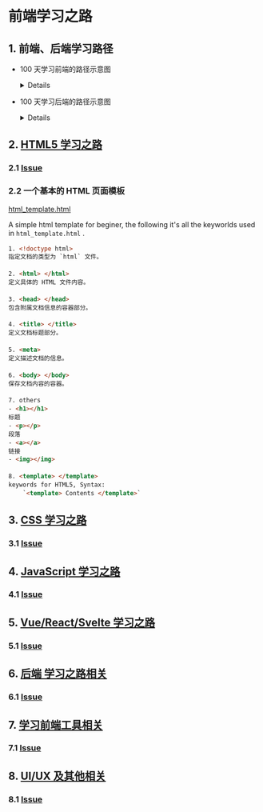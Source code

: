 # 前端学习之路

## 1. 前端、后端学习路径

- 100 天学习前端的路径示意图
  <details>
    <img src="https://raw.githubusercontent.com/apanshi/pics_center/master/tech/front-end.png" width="692" height="485" align=center> </img>
  </details>

- 100 天学习后端的路径示意图
  <details>
    <img src="https://raw.githubusercontent.com/apanshi/pics_center/master/tech/front-backend.png" width="692" height="582" align=center> </img>
  </details>

## 2. [HTML5 学习之路](/docs/html5.md)

### 2.1 [Issue](https://github.com/roadToFront-end/front-end_base/issues/1)

### 2.2 一个基本的 HTML 页面模板

[html_template.html](https://raw.githubusercontent.com/roadToFront-end/front-end_base/master/html_template.html)

A simple html template for beginer, the following it's all the keyworlds used in `html_template.html` .

```html
1. <!doctype html>
指定文档的类型为 `html` 文件。

2. <html> </html>
定义具体的 HTML 文件内容。

3. <head> </head>
包含附属文档信息的容器部分。

4. <title> </title>
定义文档标题部分。

5. <meta>
定义描述文档的信息。

6. <body> </body>
保存文档内容的容器。

7. others
- <h1></h1>
标题
- <p></p>
段落
- <a></a>
链接
- <img></img>

8. <template> </template>
keywords for HTML5, Syntax:
    `<template> Contents </template>`

```

## 3. [CSS 学习之路](/docs/css.md)

### 3.1 [Issue](https://github.com/roadToFront-end/front-end_base/issues/2)

## 4. [JavaScript 学习之路](/docs/javaScript.md)

### 4.1 [Issue](https://github.com/roadToFront-end/front-end_base/issues/3)

## 5. [Vue/React/Svelte 学习之路](/docs/framework.md)

### 5.1 [Issue](https://github.com/roadToFront-end/front-end_base/issues/4)

## 6. [后端 学习之路相关](/docs/front-backend.md)

### 6.1 [Issue](https://github.com/roadToFront-end/front-end_base/issues/5)

## 7. [学习前端工具相关](/docs/tools.md)

### 7.1 [Issue](https://github.com/roadToFront-end/front-end_base/issues/7)

## 8. [UI/UX 及其他相关](/docs/ui.md)

### 8.1 [Issue](https://github.com/roadToFront-end/front-end_base/issues/8)
